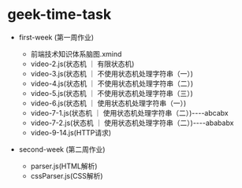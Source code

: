 # geek-time-task

- first-week (第一周作业)
    - 前端技术知识体系脑图.xmind
    - video-2.js(状态机 ｜ 有限状态机)
    - video-3.js(状态机 ｜ 不使用状态机处理字符串（一）)
    - video-4.js(状态机 ｜ 不使用状态机处理字符串（二）)
    - video-5.js(状态机 ｜ 不使用状态机处理字符串（三）)
    - video-6.js(状态机 ｜ 使用状态机处理字符串（一）)
    - video-7-1.js(状态机 ｜ 使用状态机处理字符串（二）)----abcabx
    - video-7-2.js(状态机 ｜ 使用状态机处理字符串（二）)----abababx
    - video-9-14.js(HTTP请求)

- second-week (第二周作业)
    - parser.js(HTML解析)
    - cssParser.js(CSS解析)
